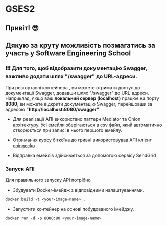 # GSES2
## Привіт! 😎 
## Дякую за круту можливість позмагатись за участь у Software Engineering School
### ❗❗❗ Для того, щоб відобразити документацію Swagger, важливо додати шлях **"/swagger"** до URL-адреси.

При розгортанні контейнера , ви можете отримати доступ до документації Swagger, додавши шлях "/swagger" до URL-адреси. 
Наприклад, якщо ваш **локальний сервер (localhost)** працює на порту **8080**, ви можете відкрити документацію Swagger, перейшовши за адресою **"http://localhost:8080/swagger"**

- Для реалізації АПІ використано паттерн Mediator та Onion архітектуру. Усі емейли зберігаються в csv файл, який автоматично створюється при записі в нього першого емейлу. 

- Отримання курсу біткоїна до гривні використовував АПІ клієнт [coingecko](https://www.coingecko.com/api/documentations/v3#/)
- Відправка емейлів здійснюється за допомогою сервісу SendGrid


### Запуск АПІ

Для правильного запуску API потрібно
- Збудувати Docker-імейдж з відповідними налаштуваннями. 
```docker
docker build -t <your-image-name> .
```
  - Запустити контейнер на основі побудованого імейджу.
```docker
docker run -d -p 8080:80 <your-image-name>
```
